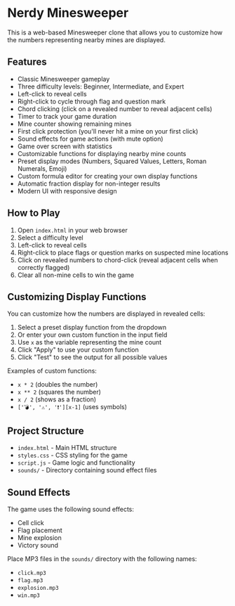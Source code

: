 # Nerdy Minesweeper

This is a web-based Minesweeper clone that allows you to customize how the numbers representing nearby mines are displayed.

## Features

- Classic Minesweeper gameplay
- Three difficulty levels: Beginner, Intermediate, and Expert
- Left-click to reveal cells
- Right-click to cycle through flag and question mark
- Chord clicking (click on a revealed number to reveal adjacent cells)
- Timer to track your game duration
- Mine counter showing remaining mines
- First click protection (you'll never hit a mine on your first click)
- Sound effects for game actions (with mute option)
- Game over screen with statistics
- Customizable functions for displaying nearby mine counts
- Preset display modes (Numbers, Squared Values, Letters, Roman Numerals, Emoji)
- Custom formula editor for creating your own display functions
- Automatic fraction display for non-integer results
- Modern UI with responsive design

## How to Play

1. Open `index.html` in your web browser
2. Select a difficulty level
3. Left-click to reveal cells
4. Right-click to place flags or question marks on suspected mine locations
5. Click on revealed numbers to chord-click (reveal adjacent cells when correctly flagged)
6. Clear all non-mine cells to win the game

## Customizing Display Functions

You can customize how the numbers are displayed in revealed cells:

1. Select a preset display function from the dropdown
2. Or enter your own custom function in the input field
3. Use `x` as the variable representing the mine count
4. Click "Apply" to use your custom function
5. Click "Test" to see the output for all possible values

Examples of custom functions:
- `x * 2` (doubles the number)
- `x ** 2` (squares the number)
- `x / 2` (shows as a fraction)
- `['💣', '⚠️', '❗'][x-1]` (uses symbols)

## Project Structure

- `index.html` - Main HTML structure
- `styles.css` - CSS styling for the game
- `script.js` - Game logic and functionality
- `sounds/` - Directory containing sound effect files

## Sound Effects

The game uses the following sound effects:
- Cell click
- Flag placement
- Mine explosion
- Victory sound

Place MP3 files in the `sounds/` directory with the following names:
- `click.mp3`
- `flag.mp3`
- `explosion.mp3`
- `win.mp3`
